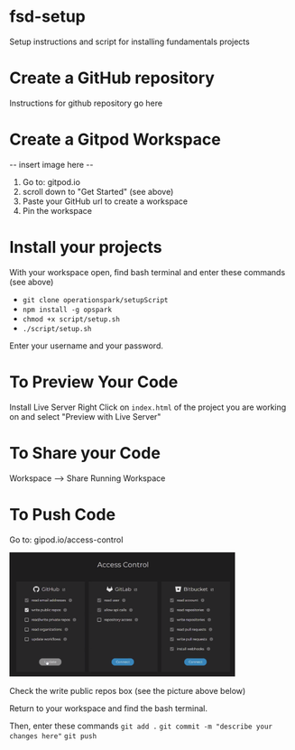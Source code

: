 # fsd-setup
Setup instructions and script for installing fundamentals projects

# Create a GitHub repository

Instructions for github repository go here

# Create a Gitpod Workspace

-- insert image here --

1. Go to: gitpod.io 
2. scroll down to "Get Started" (see above)
3. Paste your GitHub url to create a workspace
4. Pin the workspace

# Install your projects

With your workspace open, find bash terminal and enter these commands (see above)
* `git clone operationspark/setupScript`
* `npm install -g opspark`
* `chmod +x script/setup.sh`
* `./script/setup.sh`

Enter your username and your password.

# To Preview Your Code
Install Live Server
Right Click on `index.html` of the project you are working on and select "Preview with Live Server"

# To Share your Code

Workspace --> Share Running Workspace

# To Push Code

Go to: gipod.io/access-control

<img style="width: 400px" src="https://github.com/OperationSpark/fsd-setup/blob/master/authorize-github-push.png?raw=true">

Check the write public repos box (see the picture above below)

Return to your workspace and find the bash terminal.

Then, enter these commands
`git add .`
`git commit -m "describe your changes here"`
`git push`
